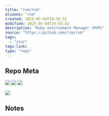 ```yaml
---
title: "rvm/rvm"
aliases: "rvm"
created: 2025-05-04T19:55:52
modified: 2025-05-04T19:55:52
description: "Ruby enVironment Manager (RVM)"
source: "https://github.com/rvm/rvm"
tags:
  - "star"
tags-link:
type: "repo"
---
```

## Repo Meta

![](https://img.shields.io/github/stars/rvm/rvm?style=for-the-badge&label=stars) ![](https://img.shields.io/github/repo-size/rvm/rvm?style=for-the-badge&label=size) ![](https://img.shields.io/github/created-at/rvm/rvm?style=for-the-badge&label=since)

[![](https://github-readme-stats.vercel.app/api/pin/?username=rvm&repo=rvm&bg_color=00000000)](https://github.com/rvm/rvm)

## Notes

